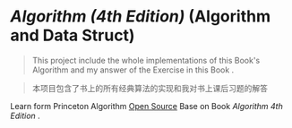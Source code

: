 # *Algorithm (4th Edition)* (Algorithm and Data Struct)

> This project include the whole implementations of this Book's Algorithm and my answer of the Exercise in this Book .

> 本项目包含了书上的所有经典算法的实现和我对书上课后习题的解答

Learn form Princeton Algorithm [Open Source](https://www.coursera.org/learn/algorithms-part1/home/welcome) Base on Book *Algorithm 4th Edition* .
